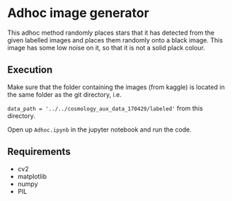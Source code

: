 # Adhoc image generator

This adhoc method randomly places stars that it has detected from the given labelled images and places them randomly onto a black image. This image has some low noise on it, so that it is not a solid plack colour.

## Execution

Make sure that the folder containing the images (from kaggle) is located in the same folder as the git directory, i.e. 

```data_path = '../../cosmology_aux_data_170429/labeled'```
from this directory.

Open up ```Adhoc.ipynb``` in the jupyter notebook and run the code.

## Requirements

- cv2
- matplotlib
- numpy
- PIL

